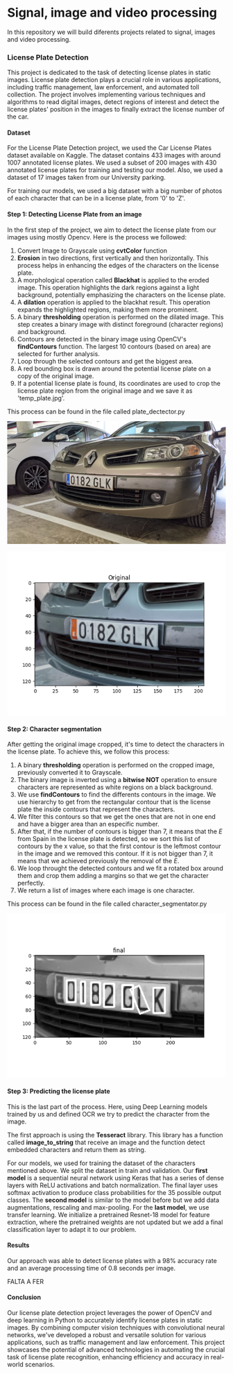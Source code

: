 # Signal, image and video processing

In this repository we will build diferents projects related to signal, images and video processing.

### License Plate Detection

This project is dedicated to the task of detecting license plates in static images. License plate detection plays a crucial role in various applications, including traffic management, law enforcement, and automated toll collection. The project involves implementing various techniques and algorithms to read digital images, detect regions of interest and detect the license plates' position in the images to finally extract the license number of the car.

#### Dataset

For the License Plate Detection project, we used the Car License Plates dataset available on Kaggle. The dataset contains 433 images with around 1007 annotated license plates. We used a subset of 200 images with 430 annotated license plates for training and testing our model. Also, we used a dataset of 17 images taken from our University parking. 

For training our models, we used a big dataset with a big number of photos of each character that can be in a license plate, from '0' to 'Z'.

#### Step 1: Detecting License Plate from an image
In the first step of the project, we aim to detect the license plate from our images using mostly Opencv. Here is the process we followed:
1. Convert Image to Grayscale using **cvtColor** function
2. **Erosion** in two directions, first vertically and then horizontally. This process helps in enhancing the edges of the characters on the license plate.
3. A morphological operation called **Blackhat** is applied to the eroded image. This operation highlights the dark regions against a light background, potentially emphasizing the characters on the license plate.
4. A **dilation** operation is applied to the blackhat result. This operation expands the highlighted regions, making them more prominent.
5. A binary **thresholding** operation is performed on the dilated image. This step creates a binary image with distinct foreground (character regions) and background.
6. Contours are detected in the binary image using OpenCV's **findContours** function. The largest 10 contours (based on area) are selected for further analysis.
7. Loop through the selected contours and get the biggest area.
8. A red bounding box is drawn around the potential license plate on a copy of the original image.
9. If a potential license plate is found, its coordinates are used to crop the license plate region from the original image and we save it as 'temp_plate.jpg'.

This process can be found in the file called plate_dectector.py

![Alt text](<License plate detection/img/plates/0182GLK.png>)

![Alt text](<License plate detection/img/figure1.png>)

#### Step 2: Character segmentation
After getting the original image cropped, it's time to detect the characters in the license plate. To achieve this, we follow this process:
1. A binary **thresholding** operation is performed on the cropped image, previously converted it to Grayscale.
2. The binary image is inverted  using a **bitwise NOT** operation to ensure characters are represented as white regions on a black background.
3. We use **findContours** to find the differents contours in the image. We use hierarchy to get from the rectangular contour that is the license plate the inside contours that represent the characters.
4. We filter this contours so that we get the ones that are not in one end and have a bigger area than an especific number.
5. After that, if the number of contours is bigger than 7, it means that the *E* from Spain in the license plate is detected, so we sort this list of contours by the x value, so that the first contour is the leftmost contour in the image and we removed this contour. If it is not bigger than 7, it means that we achieved previously the removal of the *E*.
6. We loop throught the detected contours and we fit a rotated box around them and crop them adding a margins so that we get the character perfectly.
7. We return a list of images where each image is one character.

This process can be found in the file called character_segmentator.py

![Alt text](<License plate detection/img/figure2.png>)


#### Step 3: Predicting the license plate
This is the last part of the process. Here, using Deep Learning models trained by us and defined OCR we try to predict the character from the image.

The first approach is using the **Tesseract** library. This library has a function called **image_to_string** that receive an image and the function detect embedded characters and return them as string.

For our models, we used for training the dataset of the characters mentioned above. We split the dataset in train and validation. Our **first model** is a sequential neural network using Keras that has a series of dense layers with ReLU activations and batch normalization. The final layer uses softmax activation to produce class probabilities for the 35 possible output classes. The **second model** is similar to the model before but we add data augmentations, rescaling and max-pooling. For the **last model**, we use transfer learning. We initialize a pretrained Resnet-18 model for feature extraction, where the pretrained weights are not updated but we add a final classification layer to adapt it to our problem.

#### Results

Our approach was able to detect license plates with a 98% accuracy rate and an average processing time of 0.8 seconds per image.

FALTA A FER

#### Conclusion

Our license plate detection project leverages the power of OpenCV and deep learning in Python to accurately identify license plates in static images. By combining computer vision techniques with convolutional neural networks, we've developed a robust and versatile solution for various applications, such as traffic management and law enforcement. This project showcases the potential of advanced technologies in automating the crucial task of license plate recognition, enhancing efficiency and accuracy in real-world scenarios.
